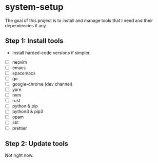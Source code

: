# system-setup

The goal of this project is to install and manage tools that I need and their dependencies if any.


## Step 1: Install tools  

- Install harded-code versions if simpler.

- [ ] neovim
- [ ] emacs
- [ ] spacemacs
- [ ] go
- [ ] google-chrome (dev channel)
- [ ] yarn
- [ ] nvm
- [ ] rust
- [ ] python & pip
- [ ] python3 & pip3
- [ ] opam
- [ ] sbt
- [ ] prettier

## Step 2: Update tools

Not right now.
